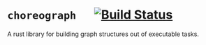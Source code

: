 # `choreograph` &emsp; [![Build Status]][actions]

[Build Status]: https://github.com/rhedgeco/choreograph/actions/workflows/rust.yml/badge.svg?branch=main
[actions]: https://github.com/rhedgeco/choreograph/actions?query=branch%3Amain

A rust library for building graph structures out of executable tasks.
